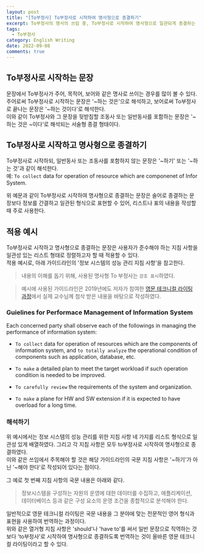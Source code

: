 ```yaml
---
layout: post
title: "[To부정사] To부정사로 시작하여 명사형으로 종결하기"
excerpt: To부정사의 명사의 쓰임 중, To부정사로 시작하여 명사형으로 일관되게 종결하는 문장에 대하여 설명한다.
tags:
  - To부정사
category: English Writing
date: 2022-09-08
comments: true
---
```


## To부정사로 시작하는 문장
문장에서 To부정사가 주어, 목적어, 보어와 같은 명사로 쓰이는 경우를 많이 볼 수 있다.<br>
주어로써 To부정사로 시작하는 문장은 '~하는 것은'으로 해석하고, 보어로써 To부정사로 끝나는 문장은 '~하는 것이다'로 해석한다.<br>
이와 같이 To부정사와 그 문장을 뒷받침할 조동사 또는 일반동사를 포함하는 문장은 '~하는 것은 ~이다'로 해석되는 서술형 종결 형태이다. <br>

## To부정사로 시작하고 명사형으로 종결하기
To부정사로 시작하되, 일반동사 또는 조동사를 포함하지 않는 문장은 '~하기' 또는 '~하는 것'과 같이 해석한다. <br>
  예: ``To collect`` data for operation of resource which are componenet of Infor System.
  
위 예문과 같이 To부정사로 시작하여 명사형으로 종결하는 문장은 술어로 종결하는 문장보다 정보를 간결하고 일관된 형식으로 표현할 수 있어,
리스트나 표의 내용을 작성할 때 주로 사용한다. <br>

## 적용 예시 
To부정사로 시작하고 명사형으로 종결하는 문장은 사용자가 준수해야 하는 지침 사항을 일관성 있는 리스트 형태로 정렬하고자 할 때 적용할 수 있다. <br>
적용 예시로, 아래 가이드라인의 '정보 시스템의 성능 관리 지침 사항'을 참고한다. <br>

> 내용의 이해를 돕기 위해, 사용된 명사형 To 부정사는 `강조 표시`하였다.

> 예시에 사용된 가이드라인은 2019년에도 저자가 참여한 [영문 테크니컬 라이팅 과정](https://www.youtube.com/watch?v=TKdDoBPOIPE)에서 실제 교수님께 첨삭 받은 내용을 바탕으로 작성하였다. 

### Guielines for Performace Management of Information System 
Each concerned party shall observe each of the followings in managing the performance of information system:

  - `To collect` data for operation of resources which are the components of information system, and `to totally analyze` the operational condition of components such as application, database, etc.

  - `To make` a detailed plan to meet the target workload if such operation condition is needed to be improved.
  
  - `To carefully review` the requirements of the system and organization.

  - `To make` a plane for HW and SW extension if it is expected to have overload for a long time.

### 해석하기
위 예시에서는 정보 시스템의 성능 관리를 위한 지침 사항 네 가지를 리스트 형식으로 일관성 있게 배열하였다. 그리고 각 지침 사항은 모두 to부정사로 시작하여 명사형으로 종결하였다. <br>
이와 같은 쓰임에서 주목해야 할 것은 해당 가이드라인의 국문 지침 사항은 '~하기'가 아닌 '~해야 한다'로 작성되어 있다는 점이다.<br>

그 예로 첫 번째 지침 사항의 국문 내용은 아래와 같다.

  > 정보시스템을 구성하는 자원의 운영에 대한 데이터를 수집하고, 애플리케이션, 데이터베이스 등과 같은 구성 요소의 운영 조건을 종합적으로 분석해야 한다.
  
일반적으로 영문 테크니컬 라이팅은 국문 내용을 그 분야에 맞는 전문적인 영어 형식과 표현을 사용하여 번역하는 과정이다. <br>
위와 같은 열거형 지침 사항은 'should'나 'have to'를 써서 일반 문장으로 직역하는 것보다 'to부정사'로 시작하여 명사형으로 종결하도록 번역하는 것이 올바른 영문 테크니컬 라이팅이라고 할 수 있다.








